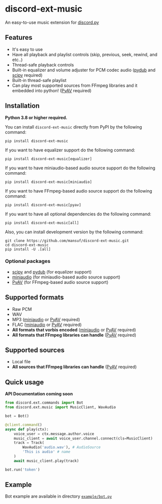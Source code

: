 # discord-ext-music

An easy-to-use music extension for [discord.py](https://github.com/Rapptz/discord.py)

## Features

- It's easy to use
- Have all playback and playlist controls (skip, previous, seek, rewind, and etc..)
- Thread-safe playback controls
- Built-in equalizer and volume adjuster for PCM codec audio ([pydub](https://github.com/jiaaro/pydub) and [scipy](https://github.com/scipy/scipy) required)
- Built-in thread-safe playlist
- Can play most supported sources from FFmpeg libraries and it embedded into python! ([PyAV](https://github.com/PyAV-Org/PyAV) required)

## Installation

**Python 3.8 or higher required.**

You can install `discord-ext-music` directly from PyPI by the following command:
```
pip install discord-ext-music
```

If you want to have equalizer support do the following command:
```
pip install discord-ext-music[equalizer]
```

If you want to have miniaudio-based audio source support do the following command:
```
pip install discord-ext-music[miniaudio]
```

If you want to have FFmpeg-based audio source support do the following command:
```
pip install discord-ext-music[pyav]
```

If you want to have all optional dependencies do the following command:
```
pip install discord-ext-music[all]
```

Also, you can install development version by the following command:
```
git clone https://github.com/mansuf/discord-ext-music.git
cd discord-ext-music
pip install -U .[all]
```

### Optional packages
- [scipy](https://github.com/scipy/scipy) and [pydub](https://github.com/jiaaro/pydub)
    (for equalizer support)
- [miniaudio](https://github.com/irmen/pyminiaudio)
    (for miniaudio-based audio source support)
- [PyAV](https://github.com/PyAV-Org/PyAV)
    (for FFmpeg-based audio source support)

## Supported formats

- Raw PCM
- WAV
- MP3 ([miniaudio](https://github.com/irmen/pyminiaudio) or [PyAV](https://github.com/PyAV-Org/PyAV) required)
- FLAC ([miniaudio](https://github.com/irmen/pyminiaudio) or [PyAV](https://github.com/PyAV-Org/PyAV) required)
- **All formats that vorbis encoded** ([miniaudio](https://github.com/irmen/pyminiaudio) or [PyAV](https://github.com/PyAV-Org/PyAV) required)
- **All formats that FFmpeg libraries can handle** ([PyAV](https://github.com/PyAV-Org/PyAV) required)

## Supported sources

- Local file
- **All sources that FFmpeg libraries can handle** ([PyAV](https://github.com/PyAV-Org/PyAV) required)

## Quick usage

**API Documentation coming soon**

```python
from discord.ext.commands import Bot
from discord.ext.music import MusicClient, WavAudio

bot = Bot()

@client.command()
async def play(ctx):
    voice_user = ctx.message.author.voice
    music_client = await voice_user.channel.connect(cls=MusicClient)
    track = Track(
        WavAudio('audio.wav'), # AudioSource
        'This is audio' # name
    )
    await music_client.play(track)

bot.run('token')
```

## Example

Bot example are available in directory [`example/bot.py`](https://github.com/mansuf/discord-ext-music/blob/main/example/bot.py)